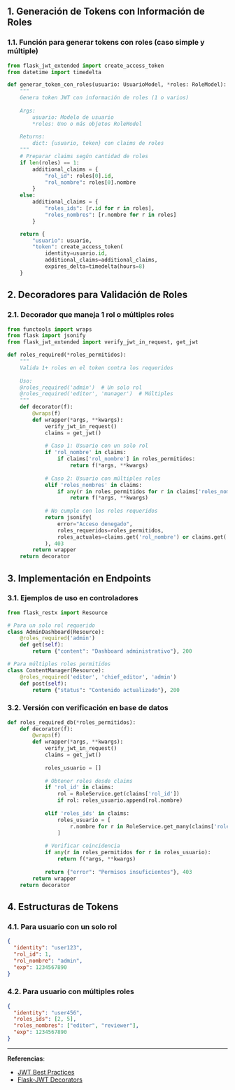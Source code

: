 
## 1. Generación de Tokens con Información de Roles

### 1.1. Función para generar tokens con roles (caso simple y múltiple)

```python
from flask_jwt_extended import create_access_token
from datetime import timedelta

def generar_token_con_roles(usuario: UsuarioModel, *roles: RoleModel):
    """
    Genera token JWT con información de roles (1 o varios)
    
    Args:
        usuario: Modelo de usuario
        *roles: Uno o más objetos RoleModel
    
    Returns:
        dict: {usuario, token} con claims de roles
    """
    # Preparar claims según cantidad de roles
    if len(roles) == 1:
        additional_claims = {
            "rol_id": roles[0].id,
            "rol_nombre": roles[0].nombre
        }
    else:
        additional_claims = {
            "roles_ids": [r.id for r in roles],
            "roles_nombres": [r.nombre for r in roles]
        }

    return {
        "usuario": usuario,
        "token": create_access_token(
            identity=usuario.id,
            additional_claims=additional_claims,
            expires_delta=timedelta(hours=8)
    }
```

## 2. Decoradores para Validación de Roles

### 2.1. Decorador que maneja 1 rol o múltiples roles

```python
from functools import wraps
from flask import jsonify
from flask_jwt_extended import verify_jwt_in_request, get_jwt

def roles_required(*roles_permitidos):
    """
    Valida 1+ roles en el token contra los requeridos
    
    Uso:
    @roles_required('admin')  # Un solo rol
    @roles_required('editor', 'manager')  # Múltiples
    """
    def decorator(f):
        @wraps(f)
        def wrapper(*args, **kwargs):
            verify_jwt_in_request()
            claims = get_jwt()
            
            # Caso 1: Usuario con un solo rol
            if 'rol_nombre' in claims:
                if claims['rol_nombre'] in roles_permitidos:
                    return f(*args, **kwargs)
            
            # Caso 2: Usuario con múltiples roles
            elif 'roles_nombres' in claims:
                if any(r in roles_permitidos for r in claims['roles_nombres']):
                    return f(*args, **kwargs)
            
            # No cumple con los roles requeridos
            return jsonify(
                error="Acceso denegado",
                roles_requeridos=roles_permitidos,
                roles_actuales=claims.get('rol_nombre') or claims.get('roles_nombres')
            ), 403
        return wrapper
    return decorator
```

## 3. Implementación en Endpoints

### 3.1. Ejemplos de uso en controladores

```python
from flask_restx import Resource

# Para un solo rol requerido
class AdminDashboard(Resource):
    @roles_required('admin')
    def get(self):
        return {"content": "Dashboard administrativo"}, 200

# Para múltiples roles permitidos
class ContentManager(Resource):
    @roles_required('editor', 'chief_editor', 'admin')
    def post(self):
        return {"status": "Contenido actualizado"}, 200
```

### 3.2. Versión con verificación en base de datos

```python
def roles_required_db(*roles_permitidos):
    def decorator(f):
        @wraps(f)
        def wrapper(*args, **kwargs):
            verify_jwt_in_request()
            claims = get_jwt()
            
            roles_usuario = []
            
            # Obtener roles desde claims
            if 'rol_id' in claims:
                rol = RoleService.get(claims['rol_id'])
                if rol: roles_usuario.append(rol.nombre)
            
            elif 'roles_ids' in claims:
                roles_usuario = [
                    r.nombre for r in RoleService.get_many(claims['roles_ids'])
                ]
            
            # Verificar coincidencia
            if any(r in roles_permitidos for r in roles_usuario):
                return f(*args, **kwargs)
                
            return {"error": "Permisos insuficientes"}, 403
        return wrapper
    return decorator
```

## 4. Estructuras de Tokens

### 4.1. Para usuario con un solo rol

```json
{
  "identity": "user123",
  "rol_id": 1,
  "rol_nombre": "admin",
  "exp": 1234567890
}
```

### 4.2. Para usuario con múltiples roles

```json
{
  "identity": "user456",
  "roles_ids": [2, 5],
  "roles_nombres": ["editor", "reviewer"],
  "exp": 1234567890
}
```

---

**Referencias**:
- [JWT Best Practices](https://auth0.com/docs/secure/tokens/json-web-tokens)
- [Flask-JWT Decorators](https://flask-jwt-extended.readthedocs.io/en/stable/custom_decorators/)

